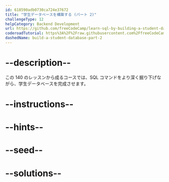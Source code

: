 ```yaml
---
id: 618590adb0730ca724e37672
title: "学生データベースを構築する (パート 2)"
challengeType: 12
helpCategory: Backend Development
url: https://github.com/freeCodeCamp/learn-sql-by-building-a-student-database-part-2
coderoadTutorial: https%3A%2F%2Fraw.githubusercontent.com%2FfreeCodeCamp%2Flearn-sql-by-building-a-student-database-part-2%2Fmain%2Ftutorial.json
dashedName: build-a-student-database-part-2
---
```


# --description--

この 140 のレッスンから成るコースでは、SQL コマンドをより深く掘り下げながら、学生データベースを完成させます。

# --instructions--

# --hints--

# --seed--

# --solutions--
